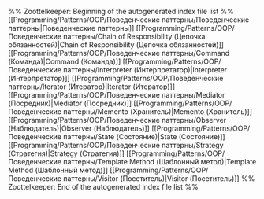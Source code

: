 %% Zoottelkeeper: Beginning of the autogenerated index file list  %%
 [[Programming/Patterns/OOP/Поведенческие паттерны/Поведенческие паттерны|Поведенческие паттерны]]
 [[Programming/Patterns/OOP/Поведенческие паттерны/Chain of Responsibility (Цепочка обязанностей)|Chain of Responsibility (Цепочка обязанностей)]]
 [[Programming/Patterns/OOP/Поведенческие паттерны/Command (Команда)|Command (Команда)]]
 [[Programming/Patterns/OOP/Поведенческие паттерны/Interpreter (Интерпретатор)|Interpreter (Интерпретатор)]]
 [[Programming/Patterns/OOP/Поведенческие паттерны/Iterator (Итератор)|Iterator (Итератор)]]
 [[Programming/Patterns/OOP/Поведенческие паттерны/Mediator (Посредник)|Mediator (Посредник)]]
 [[Programming/Patterns/OOP/Поведенческие паттерны/Memento (Хранитель)|Memento (Хранитель)]]
 [[Programming/Patterns/OOP/Поведенческие паттерны/Observer (Наблюдатель)|Observer (Наблюдатель)]]
 [[Programming/Patterns/OOP/Поведенческие паттерны/State (Состояние)|State (Состояние)]]
 [[Programming/Patterns/OOP/Поведенческие паттерны/Strategy (Стратегия)|Strategy (Стратегия)]]
 [[Programming/Patterns/OOP/Поведенческие паттерны/Template Method (Шаблонный метод)|Template Method (Шаблонный метод)]]
 [[Programming/Patterns/OOP/Поведенческие паттерны/Visitor (Посетитель)|Visitor (Посетитель)]]
%% Zoottelkeeper: End of the autogenerated index file list  %%
